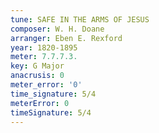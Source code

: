```yaml
---
tune: SAFE IN THE ARMS OF JESUS
composer: W. H. Doane
arranger: Eben E. Rexford
year: 1820-1895
meter: 7.7.7.3.
key: G Major
anacrusis: 0
meter_error: '0'
time_signature: 5/4
meterError: 0
timeSignature: 5/4
---
```

